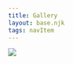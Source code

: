 ```yaml
---
title: Gallery
layout: base.njk
tags: navItem
---
```

<div class="gallery">
    <div class="one"><img src="/images/DSC_0023.jpg"/></div>
    <div class="two"><img src="/images/DSC_0063.jpg" alt=""></div>
    <div class="three span-v"><img src="/images/DSC_0068.jpg" alt=""></div>
    <div class="four span-h"><img src="/images/DSC_0242.jpg" alt=""></div>
    <div class="one span-v span-h"><img src="/images/Fightin.png" alt=""></div>
    <div class="two"><img src="/images/Nereidskeeplogo1.png" alt=""></div>
    <div class="three span-h"><img src="/images/PixelGymShirt.png" alt=""></div>
    <div class="four span-v"><img src="/images/spideyMelt1.jpg" alt=""></div>
    <div class="one"><img src="/images/DSC_0560.jpg" alt=""></div>
    <div class="two"><img src="/images/DSC_0467.jpg" alt=""></div>
    <div class="three"><img src="/images/DSC_0451.jpg" alt=""></div>

  </div>
